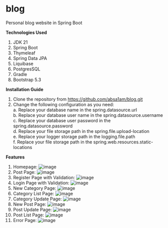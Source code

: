 # blog
Personal blog website in Spring Boot

**Technologies Used**
1. JDK 21
2. Spring Boot
3. Thymeleaf
4. Spring Data JPA
5. Liquibase
6. PostgresSQL
7. Gradle
8. Bootstrap 5.3

**Installation Guide**
1. Clone the repository from https://github.com/absa1am/blog.git  
3. Change the following configuration as you need:  
   a. Replace your database name in the spring.datasource.url  
   b. Replace your database user name in the spring.datasource.username  
   c. Replace your database user password in the spring.datasource.password  
   d. Replace your file storage path in the spring.file.upload-location  
   e. Replace your logger storage path in the logging.file.path  
   f. Replace your file storage path in the spring.web.resources.static-locations

**Features**
1. Homepage: ![image](https://github.com/absa1am/blog/assets/46478558/8fb733cd-1402-4c5a-9e0c-4c18a1d29f31)
2. Post Page: ![image](https://github.com/absa1am/blog/assets/46478558/d579c949-a4eb-4f32-8c39-2982df145944)
3. Register Page with Validation: ![image](https://github.com/absa1am/blog/assets/46478558/75365d2f-04e9-4493-b93b-7d57dfff9b65)
4. Login Page with Validation: ![image](https://github.com/absa1am/blog/assets/46478558/530e8cb4-05d7-4b87-ad38-19f835c01f23)
5. New Category Page: ![image](https://github.com/absa1am/blog/assets/46478558/d1cf6219-45a8-4a5b-b38c-91f3c6943ad7)
6. Category List Page: ![image](https://github.com/absa1am/blog/assets/46478558/5dabec1a-adf3-4cbc-9b6e-b662e0f5ce85)
7. Category Update Page: ![image](https://github.com/absa1am/blog/assets/46478558/7f3cb08c-094c-4d09-b76e-71246d3ce99e)
8. New Post Page: ![image](https://github.com/absa1am/blog/assets/46478558/9293cd7a-cde0-466b-9895-f58be8432388)
9. Post Update Page: ![image](https://github.com/absa1am/blog/assets/46478558/c71b47c5-8bb6-4186-9fce-1e0250504db0)
10. Post List Page: ![image](https://github.com/absa1am/blog/assets/46478558/265c7580-cf48-44bc-b140-f7fec0e7fc30)
11. Error Page: ![image](https://github.com/absa1am/blog/assets/46478558/a9e0c130-c605-4e49-a551-4af19feccddb)

